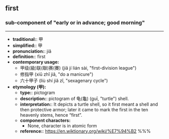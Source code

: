 ## first
### sub-component of "early or in advance; good morning"
---
- **traditional:**: 甲
- **simplified:**: 甲
- **pronunciation:**: jiǎ
- **definition:**: first
- **contemporary usage:**
  - 甲级(級)联(聯)赛(賽) (jiǎ jí lián sài, "first-division league")
  - 修指甲 (xiū zhǐ jiǎ, "do a manicure")
  - 六十甲子 (liù shí jiǎ zǐ, "sexagenary cycle")
- **etymology (甲):**
  - **type:**: pictogram
  - **description:**: pictogram of 龟(龜) (guī, "turtle") shell.
  - **interpretation:**: It depicts a turtle shell, so it first meant a shell and then protective armor; later it came to mark the first in the ten heavenly stems, hence “first”.
  - **component characters:**
    - None, character is in atomic form
  - **reference:**: https://en.wiktionary.org/wiki/%E7%94%B2
%%%

